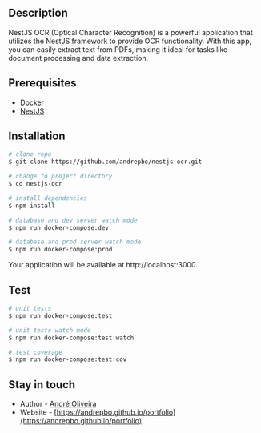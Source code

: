 ## Description

NestJS OCR (Optical Character Recognition) is a powerful application that utilizes the NestJS framework to provide OCR functionality. With this app, you can easily extract text from PDFs, making it ideal for tasks like document processing and data extraction.

## Prerequisites
- [Docker](https://www.docker.com)
- [NestJS](https://nestjs.com)

## Installation

```bash
# clone repo
$ git clone https://github.com/andrepbo/nestjs-ocr.git

# change to project directory
$ cd nestjs-ocr

# install dependencies
$ npm install

# database and dev server watch mode
$ npm run docker-compose:dev

# database and prod server watch mode
$ npm run docker-compose:prod
```

Your application will be available at http://localhost:3000.

## Test

```bash
# unit tests
$ npm run docker-compose:test

# unit tests watch mode
$ npm run docker-compose:test:watch

# test coverage
$ npm run docker-compose:test:cov
```

## Stay in touch

- Author - [André Oliveira](https://www.linkedin.com/in/andrepbo)
- Website - [https://andrepbo.github.io/portfolio](https://andrepbo.github.io/portfolio)
